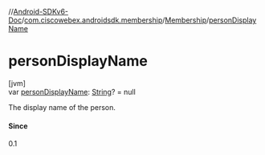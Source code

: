 //[Android-SDKv6-Doc](../../../index.md)/[com.ciscowebex.androidsdk.membership](../index.md)/[Membership](index.md)/[personDisplayName](person-display-name.md)

# personDisplayName

[jvm]\
var [personDisplayName](person-display-name.md): [String](https://kotlinlang.org/api/latest/jvm/stdlib/kotlin/-string/index.html)? = null

The display name of the person.

#### Since

0.1
